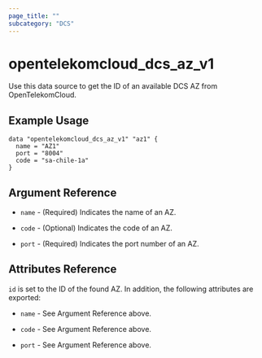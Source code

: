 ```yaml
---
page_title: ""
subcategory: "DCS"
---
```


# opentelekomcloud_dcs_az_v1

Use this data source to get the ID of an available DCS AZ from OpenTelekomCloud.

## Example Usage

```hcl
data "opentelekomcloud_dcs_az_v1" "az1" {
  name = "AZ1"
  port = "8004"
  code = "sa-chile-1a"
}
```

## Argument Reference

* `name` - (Required) Indicates the name of an AZ.

* `code` - (Optional) Indicates the code of an AZ.

* `port` - (Required) Indicates the port number of an AZ.


## Attributes Reference

`id` is set to the ID of the found AZ. In addition, the following attributes are exported:

* `name` - See Argument Reference above.

* `code` - See Argument Reference above.

* `port` - See Argument Reference above.
